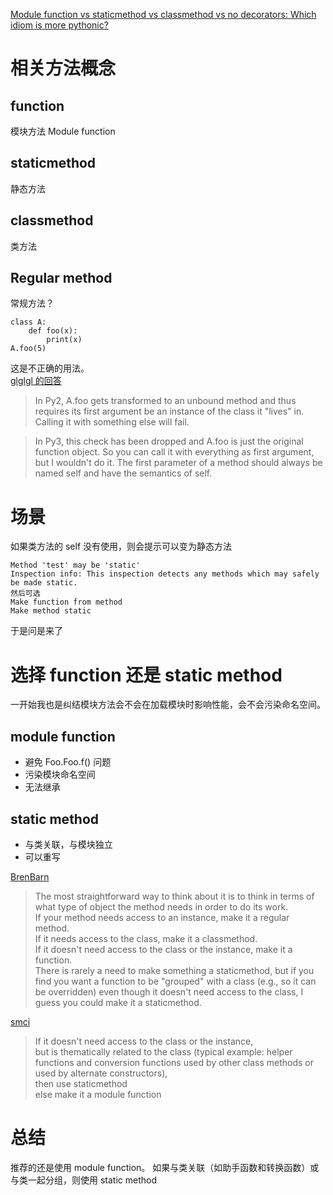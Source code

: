 [Module function vs staticmethod vs classmethod vs no decorators: Which idiom is more pythonic?](https://stackoverflow.com/questions/11788195)
# 相关方法概念
## function
模块方法 Module function
## staticmethod
静态方法
## classmethod
类方法
## Regular method
常规方法？

    class A:
        def foo(x):
            print(x)
    A.foo(5)

这是不正确的用法。  
[glglgl 的回答](https://stackoverflow.com/a/16378764)
> In Py2, A.foo gets transformed to an unbound method and thus requires its first argument be an instance of the class it "lives" in. Calling it with something else will fail.

> In Py3, this check has been dropped and A.foo is just the original function object. So you can call it with everything as first argument, but I wouldn't do it. The first parameter of a method should always be named self and have the semantics of self.

# 场景
如果类方法的 self 没有使用，则会提示可以变为静态方法

    Method 'test' may be 'static'
    Inspection info: This inspection detects any methods which may safely be made static.
    然后可选
    Make function from method
    Make method static
    
于是问是来了
# 选择 function 还是 static method
一开始我也是纠结模块方法会不会在加载模块时影响性能，会不会污染命名空间。

## module function
* 避免 Foo.Foo.f() 问题
* 污染模块命名空间
* 无法继承
## static method
* 与类关联，与模块独立
* 可以重写


[BrenBarn](https://stackoverflow.com/a/11788267)  
> The most straightforward way to think about it is to think in terms of what type of object the method needs in order to do its work.  
> If your method needs access to an instance, make it a regular method.  
> If it needs access to the class, make it a classmethod.  
> If it doesn't need access to the class or the instance, make it a function.  
> There is rarely a need to make something a staticmethod, but if you find you want a function to be "grouped" with a class (e.g., so it can be overridden) even though it doesn't need access to the class, I guess you could make it a staticmethod.

[smci](https://stackoverflow.com/a/16079946)  
> If it doesn't need access to the class or the instance,  
> but is thematically related to the class (typical example: helper functions and conversion functions used by other class methods or used by alternate constructors),  
> then use staticmethod  
> else make it a module function

# 总结
推荐的还是使用 module function。
如果与类关联（如助手函数和转换函数）或与类一起分组，则使用 static method
